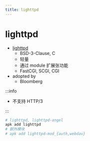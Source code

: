 ```yaml
---
title: lighttpd
---
```


# lighttpd

- [lighttpd](https://www.lighttpd.net/)
  - BSD-3-Clause, C
  - 轻量
  - 通过 module 扩展张功能
  - FastCGI, SCGI, CGI
- adopted by
  - Bloomberg

:::info

- 不支持 HTTP/3

:::

```bash
# lighttpd, lighttpd-angel
apk add lighttpd
# 额外模块
# apk add lighttpd-mod_{auth,webdav}
```
